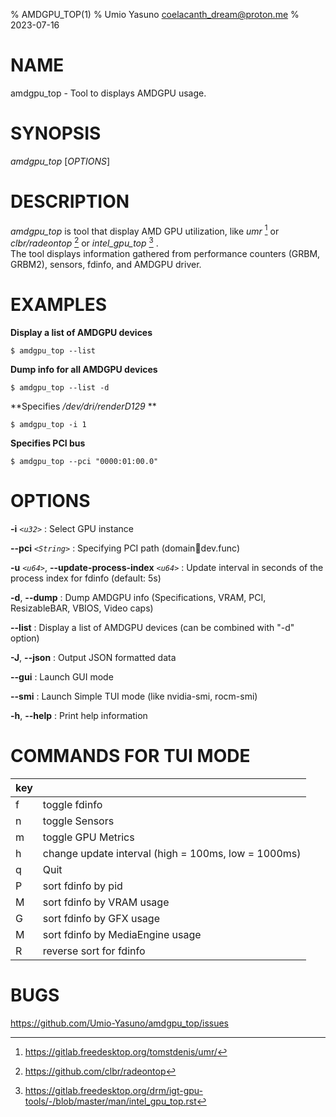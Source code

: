 % AMDGPU_TOP(1)
% Umio Yasuno <coelacanth_dream@proton.me>
% 2023-07-16

<!-- $ pandoc docs/man.amdgpu_top.md -s -t man -o docs/amdgpu_top.1 -->

# NAME

amdgpu_top - Tool to displays AMDGPU usage.

# SYNOPSIS

*amdgpu_top* [*OPTIONS*]

# DESCRIPTION

*amdgpu_top* is tool that display AMD GPU utilization, like *umr* [^1] or *clbr/radeontop* [^2]  or *intel_gpu_top* [^3] .  
The tool displays information gathered from performance counters (GRBM, GRBM2), sensors, fdinfo, and AMDGPU driver.

[^1]: <https://gitlab.freedesktop.org/tomstdenis/umr/>
[^2]: <https://github.com/clbr/radeontop>
[^3]: <https://gitlab.freedesktop.org/drm/igt-gpu-tools/-/blob/master/man/intel_gpu_top.rst>

# EXAMPLES
**Display a list of AMDGPU devices**

    $ amdgpu_top --list

**Dump info for all AMDGPU devices**

    $ amdgpu_top --list -d

**Specifies */dev/dri/renderD129* **

    $ amdgpu_top -i 1

**Specifies PCI bus**

    $ amdgpu_top --pci "0000:01:00.0"

# OPTIONS
**\-i** *`<u32>`*
:   Select GPU instance

**\-\-pci** *`<String>`*
:   Specifying PCI path (domain:bus:dev.func)

**-u** *`<u64>`*, **--update-process-index** *`<u64>`*
: Update interval in seconds of the process index for fdinfo (default: 5s)

**\-d**, **\-\-dump**
:   Dump AMDGPU info (Specifications, VRAM, PCI, ResizableBAR, VBIOS, Video caps)

**\-\-list**
:   Display a list of AMDGPU devices (can be combined with "-d" option)

**\-J**, **\-\-json**
:   Output JSON formatted data

**\-\-gui**
:   Launch GUI mode

**\-\-smi**
:   Launch Simple TUI mode (like nvidia-smi, rocm-smi)

**\-h**, **\-\-help**
:   Print help information

# COMMANDS FOR TUI MODE
| key |                                     |
| :-- | :---------------------------------- |
| f   | toggle fdinfo                       |
| n   | toggle Sensors                      |
| m   | toggle GPU Metrics                  |
| h   | change update interval (high = 100ms, low = 1000ms) |
| q   | Quit                                |
| P   | sort fdinfo by pid                  |
| M   | sort fdinfo by VRAM usage           |
| G   | sort fdinfo by GFX usage            |
| M   | sort fdinfo by MediaEngine usage    |
| R   | reverse sort for fdinfo             |

# BUGS
<https://github.com/Umio-Yasuno/amdgpu_top/issues>
